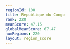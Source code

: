 ```yaml
---
regionId: 100
title: Republique du Congo
rank: 220
meanScore: 47.15
globalMeanScore: 67.47
numRegions: 220
layout: region_score
---
```

